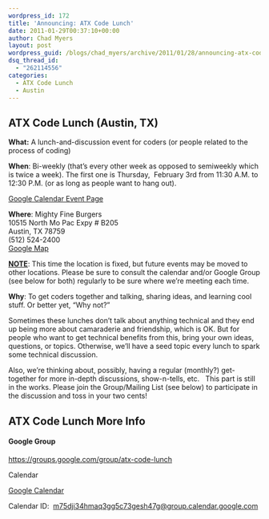 ```yaml
---
wordpress_id: 172
title: 'Announcing: ATX Code Lunch'
date: 2011-01-29T00:37:10+00:00
author: Chad Myers
layout: post
wordpress_guid: /blogs/chad_myers/archive/2011/01/28/announcing-atx-code-lunch.aspx
dsq_thread_id:
  - "262114556"
categories:
  - ATX Code Lunch
  - Austin
---
```

## ATX Code Lunch (Austin, TX)

**What:** A lunch-and-discussion event for coders (or people related to the process of coding) 

**When**: Bi-weekly (that’s every other week as opposed to semiweekly which is twice a week). The first one is Thursday,&#160; February 3rd from 11:30 A.M. to 12:30 P.M. (or as long as people want to hang out).

[Google Calendar Event Page](https://www.google.com/calendar/event?eid=ZHU2dmMxaWJ0MWZjNGlwOGUzODluZGVkbjAgbTc1ZGppMzRobWFxM2dnNWM3M2dlc2g0N2dAZw&ctz=America/Chicago)

**Where**: Mighty Fine Burgers   
10515 North Mo Pac Expy # B205   
Austin, TX 78759   
(512) 524-2400   
[Google Map](http://maps.google.com/maps?ie=UTF8&q=Mighty+Fine+Burgers&fb=1&gl=us&hq=Might+Fine+Burgers&hnear=Austin,+Travis,+Texas&hl=en&sll=30.308434,-97.776997&sspn=0.195442,0.105898&ll=30.384352,-97.741671&spn=0.055457,0.071754&t=h&z=14&iwloc=A)

**<u>NOTE</u>**: This time the location is fixed, but future events may be moved to other locations. Please be sure to consult the calendar and/or Google Group (see below for both) regularly to be sure where we’re meeting each time.

**Why**: To get coders together and talking, sharing ideas, and learning cool stuff. Or better yet, “Why not?”

Sometimes these lunches don’t talk about anything technical and they end up being more about camaraderie and friendship, which is OK. But for people who want to get technical benefits from this, bring your own ideas, questions, or topics. Otherwise, we’ll have a seed topic every lunch to spark some technical discussion.

Also, we’re thinking about, possibly, having a regular (monthly?) get-together for more in-depth discussions, show-n-tells, etc.&#160;&#160; This part is still in the works. Please join the Group/Mailing List (see below) to participate in the discussion and toss in your two cents!

## ATX Code Lunch More Info

#### Google Group

<https://groups.google.com/group/atx-code-lunch>&#160; 

Calendar

[Google Calendar](https://www.google.com/calendar/embed?src=bTc1ZGppMzRobWFxM2dnNWM3M2dlc2g0N2dAZ3JvdXAuY2FsZW5kYXIuZ29vZ2xlLmNvbQ&ctz=America/Chicago)

Calendar ID:&#160; <m75dji34hmaq3gg5c73gesh47g@group.calendar.google.com>